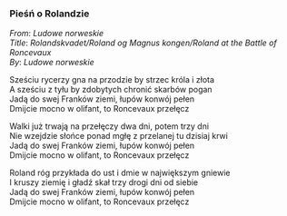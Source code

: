 ### Pieśń o Rolandzie

_From_: _Ludowe norweskie_  
_Title_: _Rolandskvadet/Roland og Magnus kongen/Roland at the Battle of Roncevaux_    
_By_: _Ludowe norweskie_    

Sześciu rycerzy gna na przodzie by strzec króla i złota  
A sześciu z tyłu by zdobytych chronić skarbów pogan    
Jadą do swej Franków ziemi, łupów konwój pełen    
Dmijcie mocno w olifant, to Roncevaux przełęcz    

Walki już trwają na przełęczy dwa dni, potem trzy dni    
Nie wzejdzie słońce ponad mgłę z przelanej tu dzisiaj krwi    
Jadą do swej Franków ziemi, łupów konwój pełen    
Dmijcie mocno w olifant, to Roncevaux przełęcz    

Roland róg przykłada do ust i dmie w największym gniewie    
I kruszy ziemię i gładź skał trzy drogi dni od siebie    
Jadą do swej Franków ziemi, łupów konwój pełen    
Dmijcie mocno w olifant, to Roncevaux przełęcz    
